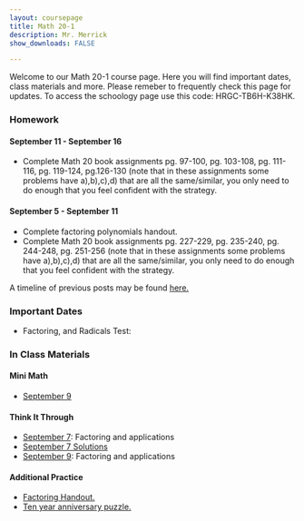 ```yaml
---
layout: coursepage
title: Math 20-1 
description: Mr. Merrick 
show_downloads: FALSE

---
```

<!--- ### MATH 20-1 SECTION  ### --->
Welcome to our Math 20-1 course page. Here you will find important dates, class materials and more. Please remeber to frequently check this page for updates. To access the schoology page use this code: HRGC-TB6H-K38HK. 

### Homework
#### September 11 - September 16  
* Complete Math 20 book assignments pg. 97-100, pg. 103-108, pg. 111-116, pg. 119-124, pg.126-130 (note that in these assignments some problems have a),b),c),d) that are all the same/similar, you only need to do enough that you feel confident with the strategy. 

#### September 5 - September 11  
* Complete factoring polynomials handout.  
* Complete Math 20 book assignments pg. 227-229, pg. 235-240, pg. 244-248, pg. 251-256 (note that in these assignments some problems have a),b),c),d) that are all the same/similar, you only need to do enough that you feel confident with the strategy. 

A timeline of previous posts may be found <a href="https://merrickmath.github.io/MerrickMath.github.io-Div34Math/Timeline2022.html"> here. </a>

### Important Dates 
* Factoring, and Radicals Test:

<!---  
* Rational Expressions/Equations
* Sequences and Series Test: 
* Transformations Test: 
* Quadratics Functions and Equations Test: 
* Linear and Quadratics Inequalities Test: 
* Absolute Values Functions and Reciprocal Functions: 
* Trigonometry 20 Test: 
* Function Operations Test: 
* Transformation Review Test: 
* Radical and Rational Functions Test: 
* Polynomials Test: 
---> 

### In Class Materials 

#### Mini Math 
* <a href = "https://merrickmath.github.io/MerrickMath.github.io-Div34Math/Activities/MiniMath/September9.pdf"> September 9 </a>

#### Think It Through  
* <a href = "https://merrickmath.github.io/MerrickMath.github.io-Div34Math/Activities/DeepThoughts/September7.pdf"> September 7</a>: Factoring and applications
* <a href = "https://merrickmath.github.io/MerrickMath.github.io-Div34Math/Activities/DeepThoughts/September7Soln.pdf"> September 7 Solutions </a>
* <a href = "https://merrickmath.github.io/MerrickMath.github.io-Div34Math/Activities/DeepThoughts/September9.pdf"> September 9</a>: Factoring and applications

#### Additional Practice 
* <a href = "https://merrickmath.github.io/MerrickMath.github.io-Div34Math/Activities/Misc/Factoring.pdf"> Factoring Handout.
* <a href = "https://merrickmath.github.io/MerrickMath.github.io-Div34Math/Activities/Misc/TenYear.pdf"> Ten year anniversary puzzle. </a>

<!--- ### MATH 30-1 SECTION  ### ---> 
<!---
### Homework 

### In Class Materials 
---> 




  




